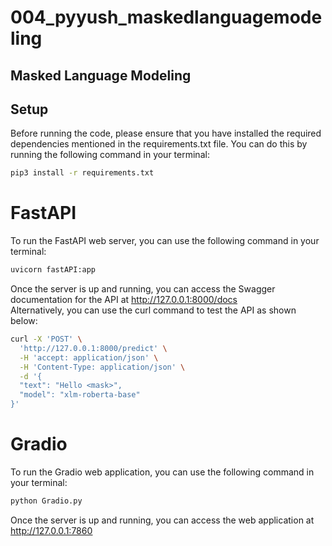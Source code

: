 # 004_pyyush_maskedlanguagemodeling





## Masked Language Modeling


## Setup
Before running the code, please ensure that you have installed the required dependencies mentioned in the requirements.txt file. You can do this by running the following command in your terminal:
```bash
pip3 install -r requirements.txt
```

# FastAPI
To run the FastAPI web server, you can use the following command in your terminal:
``` bash
uvicorn fastAPI:app 
```
Once the server is up and running, you can access the Swagger documentation for the API at <ins>http://127.0.0.1:8000/docs</ins> \
Alternatively, you can use the curl command to test the API as shown below:
```bash
curl -X 'POST' \
  'http://127.0.0.1:8000/predict' \
  -H 'accept: application/json' \
  -H 'Content-Type: application/json' \
  -d '{
  "text": "Hello <mask>",
  "model": "xlm-roberta-base"
}'
```

# Gradio
To run the Gradio web application, you can use the following command in your terminal:
``` bash
python Gradio.py
```
Once the server is up and running, you can access the web application at <ins>http://127.0.0.1:7860</ins>